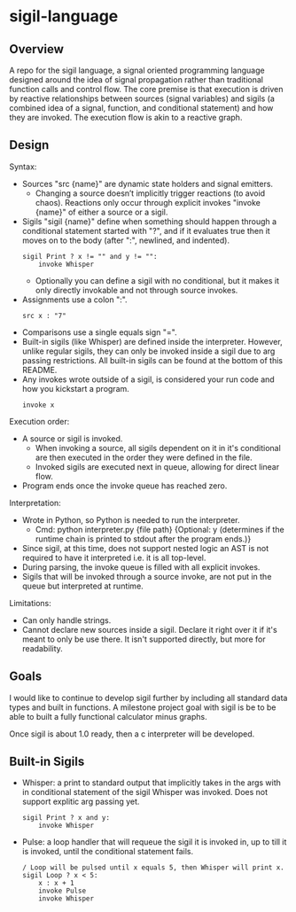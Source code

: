 # sigil-language
## Overview
A repo for the sigil language, a signal oriented programming language designed around the idea of signal propagation rather than traditional function calls and control flow. The core premise is that execution is driven by reactive relationships between sources (signal variables) and sigils (a combined idea of a signal, function, and conditional statement) and how they are invoked. The execution flow is akin to a reactive graph. 

## Design
Syntax:
- Sources "src {name}" are dynamic state holders and signal emitters.
    - Changing a source doesn’t implicitly trigger reactions (to avoid chaos). Reactions only occur through explicit invokes "invoke {name}" of either a source or a sigil.
- Sigils "sigil {name}" define when something should happen through a conditional statement started with "?", and if it evaluates true then it moves on to the body (after ":", newlined, and indented).
    ```
    sigil Print ? x != "" and y != "":
        invoke Whisper
    ```
    - Optionally you can define a sigil with no conditional, but it makes it only directly invokable and not through source invokes.
- Assignments use a colon ":".
    ```
    src x : "7"
    ```
- Comparisons use a single equals sign "=".
- Built-in sigils (like Whisper) are defined inside the interpreter. However, unlike regular sigils, they can only be invoked inside a sigil due to arg passing restrictions. All built-in sigils can be found at the bottom of this README.
- Any invokes wrote outside of a sigil, is considered your run code and how you kickstart a program.
    ```
    invoke x
    ```

Execution order:
- A source or sigil is invoked.
  - When invoking a source, all sigils dependent on it in it's conditional are then executed in the order they were defined in the file.
  - Invoked sigils are executed next in queue, allowing for direct linear flow.
- Program ends once the invoke queue has reached zero.

Interpretation:
- Wrote in Python, so Python is needed to run the interpreter.
    - Cmd: python interpreter.py {file path} {Optional: y (determines if the runtime chain is printed to stdout after the program ends.)}
- Since sigil, at this time, does not support nested logic an AST is not required to have it interpreted i.e. it is all top-level.
- During parsing, the invoke queue is filled with all explicit invokes.
- Sigils that will be invoked through a source invoke, are not put in the queue but interpreted at runtime.

Limitations:
- Can only handle strings.
- Cannot declare new sources inside a sigil. Declare it right over it if it's meant to only be use there. It isn't supported directly, but more for readability.

## Goals
I would like to continue to develop sigil further by including all standard data types and built in functions. A milestone project goal with sigil is be to be able to built a fully functional calculator minus graphs.

Once sigil is about 1.0 ready, then a c interpreter will be developed.

## Built-in Sigils
- Whisper: a print to standard output that implicitly takes in the args with in conditional statement of the sigil Whisper was invoked. Does not support explitic arg passing yet.
    ```
    sigil Print ? x and y:
        invoke Whisper
    ```
- Pulse: a loop handler that will requeue the sigil it is invoked in, up to till it is invoked, until the conditional statement fails.
    ```
    / Loop will be pulsed until x equals 5, then Whisper will print x.
    sigil Loop ? x < 5:
        x : x + 1
        invoke Pulse
        invoke Whisper
    ```
